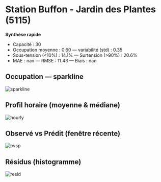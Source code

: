 # Station Buffon - Jardin des Plantes (5115)

**Synthèse rapide**
- Capacité : 30
- Occupation moyenne : 0.60 — variabilité (std) : 0.35
- Sous-tension (<10%) : 14.1% — Surtension (>90%) : 20.6%
- MAE : nan — RMSE : 11.43 — Biais : nan

## Occupation — sparkline
![sparkline](/assets/figs/stations/5115/sparkline.png)

## Profil horaire (moyenne & médiane)
![hourly](/assets/figs/stations/5115/hourly.png)

## Observé vs Prédit (fenêtre récente)
![ovsp](/assets/figs/stations/5115/obs_vs_pred.png)

## Résidus (histogramme)
![resid](/assets/figs/stations/5115/residual_hist.png)